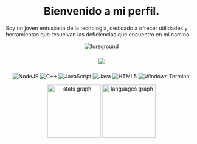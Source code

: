 ###

<h1 align="center">Bienvenido a mi perfil.</h1>
Soy un joven entusiasta de la tecnología, dedicado a ofrecer utilidades y herramientas que resuelvan las deficiencias que encuentro en mi camino.

<div align="center">
  
  ![foreground](./foreground.gif)
  
</div>

###

<div align="center">
  <img src="https://profile-counter.glitch.me/RetrogisusDEV/count.svg?"  />
</div>

###

<div align="center">

![NodeJS](https://img.shields.io/badge/node.js-6DA55F?style=for-the-badge&logo=node.js&logoColor=white)
![C++](https://img.shields.io/badge/c++-%2300599C.svg?style=for-the-badge&logo=c%2B%2B&logoColor=white)
![JavaScript](https://img.shields.io/badge/javascript-%23323330.svg?style=for-the-badge&logo=javascript&logoColor=%23F7DF1E)
![Java](https://img.shields.io/badge/java-%23ED8B00.svg?style=for-the-badge&logo=openjdk&logoColor=white)
![HTML5](https://img.shields.io/badge/html5-%23E34F26.svg?style=for-the-badge&logo=html5&logoColor=white)
![Windows Terminal](https://img.shields.io/badge/Windows%20Terminal-%234D4D4D.svg?style=for-the-badge&logo=windows-terminal&logoColor=white)

</div>

<div align="center">
  <img src="https://github-readme-stats.vercel.app/api?username=RetrogisusDEV&hide_title=false&hide_rank=false&show_icons=true&include_all_commits=true&count_private=true&disable_animations=false&theme=material-palenight&locale=es&hide_border=true" height="140" alt="stats graph"  />
  <img src="https://github-readme-stats.vercel.app/api/top-langs?username=RetrogisusDEV&locale=es&hide_title=false&layout=compact&card_width=320&langs_count=6&theme=material-palenight&hide_border=true" height="140" alt="languages graph"  />
</div>

###
